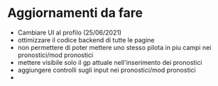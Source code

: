 # Aggiornamenti da fare

- Cambiare UI al profilo (25/06/2021)
- ottimizzare il codice backend di tutte le pagine
- non permettere di poter mettere uno stesso pilota in piu campi nei pronostici/mod pronostici
- mettere visibile solo il gp attuale nell'inserimento dei pronostici
- aggiungere controlli sugli input nei pronostici/mod pronostici
- 